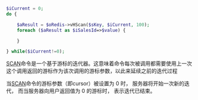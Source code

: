 

```php
$iCurrent = 0;
do {

    $aResult = $oRedis->vHScan($sKey, $iCurrent, 100);
    foreach ($aResult as $iSalesId=>$value) {

    }

} while($iCurrent!=0);
```

[SCAN](http://www.redis.cn/commands/scan.html)命令是一个基于游标的迭代器。这意味着命令每次被调用都需要使用上一次这个调用返回的游标作为该次调用的游标参数，以此来延续之前的迭代过程

当[SCAN](http://www.redis.cn/commands/scan.html)命令的游标参数（即cursor）被设置为 0 时， 服务器将开始一次新的迭代， 而当服务器向用户返回值为 0 的游标时， 表示迭代已结束。